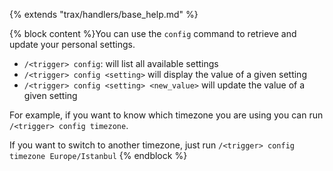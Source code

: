 {% extends "trax/handlers/base_help.md" %}

{% block content %}You can use the `config` command to retrieve and update your personal settings.

- `/<trigger> config`: will list all available settings
- `/<trigger> config <setting>` will display the value of a given setting
- `/<trigger> config <setting> <new_value>` will update the value of a given setting

For example, if you want to know which timezone you are using you can run `/<trigger> config timezone`.

If you want to switch to another timezone, just run `/<trigger> config timezone Europe/Istanbul`
{% endblock %}

